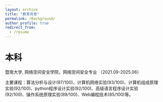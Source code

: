 ```yaml
---
layout: archive
title: "教育背景"
permalink: /Background/
author_profile: true
redirect_from:
  - /resume
---
```

# 本科
暨南大学, 网络空间安全学院，网络空间安全专业 （2021.09-2025.06）

主要课程：算法分析与设计(97/100)、计算机网络实验(93/100)、计算机组成原理实验(92/100)、python程序设计实验(92/100)、高级语言程序设计实验(92/100)、操作系统原理实验(89/100)、Web编程技术(85/100)等。
